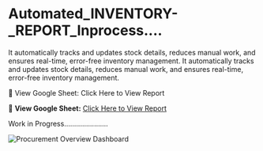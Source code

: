 # Automated_INVENTORY-_REPORT_Inprocess....
It automatically tracks and updates stock details, reduces manual work, and ensures real-time, error-free inventory management.
It automatically tracks and updates stock details, reduces manual work, and ensures real-time, error-free inventory management.

🔗 View Google Sheet: Click Here to View Report

🔗 **View Google Sheet:** [Click Here to View Report](https://docs.google.com/spreadsheets/d/1JF_XbmLLUzwst0p4y8Hlh1pRccMJANh7mV188s4NVPM/edit?usp=sharing)

Work in Progress......................

![Procurement Overview Dashboard](https://github.com/Ashu-Data-Analytix/Ashu-Data-Analytix/blob/main/94c9afc9-d412-400b-a511-bb3549cfad07.png)
